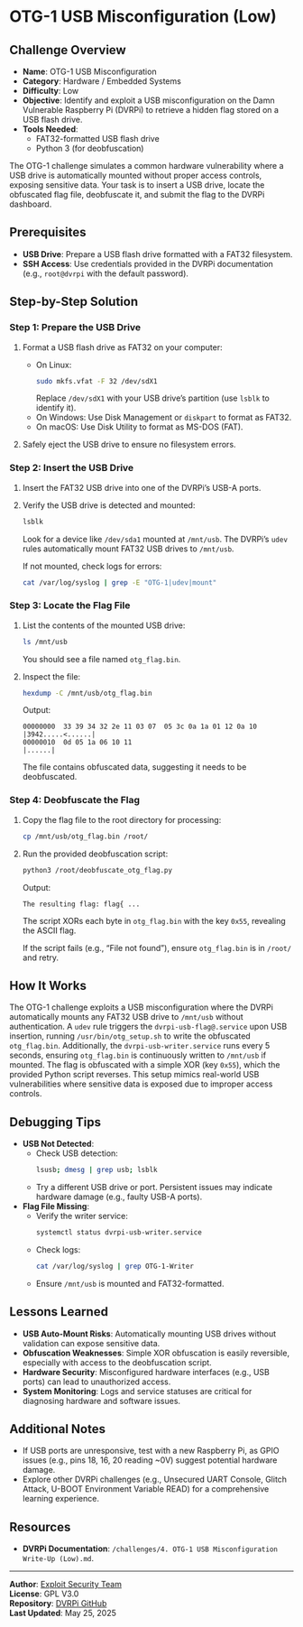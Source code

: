 # OTG-1 USB Misconfiguration (Low)

## Challenge Overview
- **Name**: OTG-1 USB Misconfiguration
- **Category**: Hardware / Embedded Systems
- **Difficulty**: Low
- **Objective**: Identify and exploit a USB misconfiguration on the Damn Vulnerable Raspberry Pi (DVRPi) to retrieve a hidden flag stored on a USB flash drive.
- **Tools Needed**:
  - FAT32-formatted USB flash drive
  - Python 3 (for deobfuscation)

The OTG-1 challenge simulates a common hardware vulnerability where a USB drive is automatically mounted without proper access controls, exposing sensitive data. Your task is to insert a USB drive, locate the obfuscated flag file, deobfuscate it, and submit the flag to the DVRPi dashboard.

## Prerequisites
- **USB Drive**: Prepare a USB flash drive formatted with a FAT32 filesystem.
- **SSH Access**: Use credentials provided in the DVRPi documentation (e.g., `root@dvrpi` with the default password).

## Step-by-Step Solution

### Step 1: Prepare the USB Drive
1. Format a USB flash drive as FAT32 on your computer:
   - On Linux:
     ```bash
     sudo mkfs.vfat -F 32 /dev/sdX1
     ```
     Replace `/dev/sdX1` with your USB drive’s partition (use `lsblk` to identify it).
   - On Windows: Use Disk Management or `diskpart` to format as FAT32.
   - On macOS: Use Disk Utility to format as MS-DOS (FAT).

2. Safely eject the USB drive to ensure no filesystem errors.

### Step 2: Insert the USB Drive
1. Insert the FAT32 USB drive into one of the DVRPi’s USB-A ports.

2. Verify the USB drive is detected and mounted:
   ```bash
   lsblk
   ```
   Look for a device like `/dev/sda1` mounted at `/mnt/usb`. The DVRPi’s `udev` rules automatically mount FAT32 USB drives to `/mnt/usb`.

   If not mounted, check logs for errors:
   ```bash
   cat /var/log/syslog | grep -E "OTG-1|udev|mount"
   ```

### Step 3: Locate the Flag File
1. List the contents of the mounted USB drive:
   ```bash
   ls /mnt/usb
   ```
   You should see a file named `otg_flag.bin`.

2. Inspect the file:
   ```bash
   hexdump -C /mnt/usb/otg_flag.bin
   ```
   Output:
   ```
   00000000  33 39 34 32 2e 11 03 07  05 3c 0a 1a 01 12 0a 10  |3942.....<......|
   00000010  0d 05 1a 06 10 11                                 |......|
   ```
   The file contains obfuscated data, suggesting it needs to be deobfuscated.

### Step 4: Deobfuscate the Flag
1. Copy the flag file to the root directory for processing:
   ```bash
   cp /mnt/usb/otg_flag.bin /root/
   ```

2. Run the provided deobfuscation script:
   ```bash
   python3 /root/deobfuscate_otg_flag.py
   ```
   Output:
   ```
   The resulting flag: flag{ ... 
   ```
   The script XORs each byte in `otg_flag.bin` with the key `0x55`, revealing the ASCII flag.

   If the script fails (e.g., “File not found”), ensure `otg_flag.bin` is in `/root/` and retry.

## How It Works
The OTG-1 challenge exploits a USB misconfiguration where the DVRPi automatically mounts any FAT32 USB drive to `/mnt/usb` without authentication. A `udev` rule triggers the `dvrpi-usb-flag@.service` upon USB insertion, running `/usr/bin/otg_setup.sh` to write the obfuscated `otg_flag.bin`. Additionally, the `dvrpi-usb-writer.service` runs every 5 seconds, ensuring `otg_flag.bin` is continuously written to `/mnt/usb` if mounted. The flag is obfuscated with a simple XOR (key `0x55`), which the provided Python script reverses. This setup mimics real-world USB vulnerabilities where sensitive data is exposed due to improper access controls.

## Debugging Tips
- **USB Not Detected**:
  - Check USB detection:
    ```bash
    lsusb; dmesg | grep usb; lsblk
    ```
  - Try a different USB drive or port. Persistent issues may indicate hardware damage (e.g., faulty USB-A ports).
- **Flag File Missing**:
  - Verify the writer service:
    ```bash
    systemctl status dvrpi-usb-writer.service
    ```
  - Check logs:
    ```bash
    cat /var/log/syslog | grep OTG-1-Writer
    ```
  - Ensure `/mnt/usb` is mounted and FAT32-formatted.

## Lessons Learned
- **USB Auto-Mount Risks**: Automatically mounting USB drives without validation can expose sensitive data.
- **Obfuscation Weaknesses**: Simple XOR obfuscation is easily reversible, especially with access to the deobfuscation script.
- **Hardware Security**: Misconfigured hardware interfaces (e.g., USB ports) can lead to unauthorized access.
- **System Monitoring**: Logs and service statuses are critical for diagnosing hardware and software issues.

## Additional Notes
- If USB ports are unresponsive, test with a new Raspberry Pi, as GPIO issues (e.g., pins 18, 16, 20 reading ~0V) suggest potential hardware damage.
- Explore other DVRPi challenges (e.g., Unsecured UART Console, Glitch Attack, U-BOOT Environment Variable READ) for a comprehensive learning experience.

## Resources
- **DVRPi Documentation**: `/challenges/4. OTG-1 USB Misconfiguration Write-Up (Low).md`.
  
---

**Author**: [Exploit Security Team](https://www.exploitsecurity.io)  
**License**: GPL V3.0  
**Repository**: [DVRPi GitHub](https://github.com/exploitsecurityio/DVRPi)  
**Last Updated**: May 25, 2025
